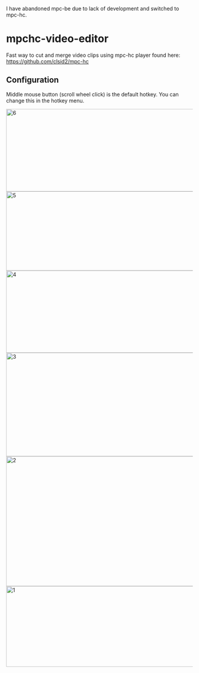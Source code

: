 I have abandoned mpc-be due to lack of development and switched to mpc-hc.

# mpchc-video-editor
Fast way to cut and merge video clips using mpc-hc player found here: https://github.com/clsid2/mpc-hc

## Configuration

Middle mouse button (scroll wheel click) is the default hotkey. You can change this in the hotkey menu.

<img width="704" height="223" alt="6" src="https://github.com/user-attachments/assets/00170a13-4570-4611-bcd8-6ed8ed36e0bb" />
<img width="693" height="214" alt="5" src="https://github.com/user-attachments/assets/2ef67639-a1de-4196-9e4e-cc1d4863ffda" />
<img width="697" height="222" alt="4" src="https://github.com/user-attachments/assets/454b97b8-c13c-4d1b-89a5-c44b362789cb" />
<img width="699" height="280" alt="3" src="https://github.com/user-attachments/assets/d3ab0964-a82b-4d3b-aa4f-7e27956b7164" />
<img width="783" height="351" alt="2" src="https://github.com/user-attachments/assets/ed80de6e-b2be-4649-9bfe-f476332df4d9" />
<img width="696" height="218" alt="1" src="https://github.com/user-attachments/assets/2fefd8ff-44ec-400f-ba84-8f7f659e172c" />

